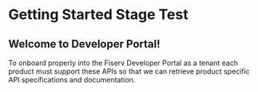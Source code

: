 # Getting Started Stage Test

## Welcome to Developer Portal!

To onboard properly into the Fiserv Developer Portal as a tenant each product must support these APIs so that we can retrieve product specific API specifications and documentation.

